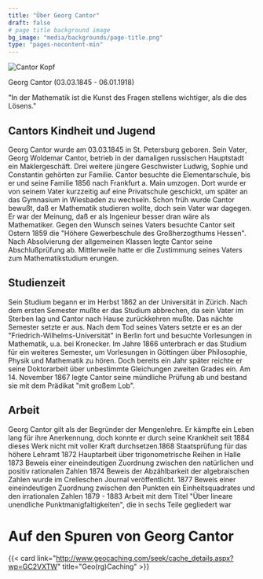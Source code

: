```yaml
---
title: "Über Georg Cantor"
draft: false
# page title background image
bg_image: "media/backgrounds/page-title.png"
type: "pages-nocontent-min"
---
```


![Cantor Kopf](/media/about/cantor-kopf.png)

Georg Cantor (03.03.1845 - 06.01.1918)

"In der Mathematik ist die Kunst des Fragen stellens wichtiger, als die des Lösens."

## Cantors Kindheit und Jugend
Georg Cantor wurde am 03.03.1845 in St. Petersburg geboren. Sein Vater, Georg Woldemar Cantor, betrieb in der damaligen russischen Hauptstadt ein Maklergeschäft. Drei weitere jüngere Geschwister Ludwig, Sophie und Constantin gehörten zur Familie.
Cantor besuchte die Elementarschule, bis er und seine Familie 1856 nach Frankfurt a. Main umzogen. Dort wurde er von seinem Vater kurzzeitig auf eine Privatschule geschickt, um später an das Gymnasium in Wiesbaden zu wechseln. Schon früh wurde Cantor bewußt, daß er Mathematik studieren wollte, doch sein Vater war dagegen. Er war der Meinung, daß er als Ingenieur besser dran wäre als Mathematiker. Gegen den Wunsch seines Vaters besuchte Cantor seit Ostern 1859 die "Höhere Gewerbeschule des Großherzogthums Hessen". Nach Absolvierung der allgemeinen Klassen legte Cantor seine Abschlußprüfung ab. Mittlerweile hatte er die Zustimmung seines Vaters zum Mathematikstudium erungen.

## Studienzeit
Sein Studium begann er im Herbst 1862 an der Universität in Zürich. Nach dem ersten Semester mußte er das Studium abbrechen, da sein Vater im Sterben lag und Cantor nach Hause zurückkehren mußte. Das nächte Semester setzte er aus. Nach dem Tod seines Vaters setzte er es an der "Friedrich-Wilhelms-Universität" in Berlin fort und besuchte Vorlesungen in Mathematik, u.a. bei Kronecker. Im Jahre 1866 unterbrach er das Studium für ein weiteres Semester, um Vorlesungen in Göttingen über Philosophie, Physik und Mathematik zu hören. Doch bereits ein Jahr später reichte er seine Doktorarbeit über unbestimmte Gleichungen zweiten Grades ein. Am 14. November 1867 legte Cantor seine mündliche Prüfung ab und bestand sie mit dem Prädikat "mit großem Lob".

## Arbeit
Georg Cantor gilt als der Begründer der Mengenlehre. Er kämpfte ein Leben lang für ihre Anerkennung, doch konnte er durch seine Krankheit seit 1884 dieses Werk nicht mit voller Kraft durchsetzen.1868 Staatsprüfung für das höhere Lehramt
1872 Hauptarbeit über trigonometrische Reihen in Halle
1873 Beweis einer eineindeutigen Zuordnung zwischen den natürlichen und positiv rationalen Zahlen
1874 Beweis der Abzählbarkeit der algebraischen Zahlen wurde im Crelleschen Journal veröffentlicht.
1877 Beweis einer eineindeutigen Zuordnung zwischen den Punkten ein Einheitsquadrates und den irrationalen Zahlen
1879 - 1883 Arbeit mit dem Titel "Über lineare unendliche Punktmanigfaltigkeiten", die in sechs Teile gegliedert war

# Auf den Spuren von Georg Cantor

{{< card link="http://www.geocaching.com/seek/cache_details.aspx?wp=GC2VXTW" title="Geo(rg)Caching" >}}
